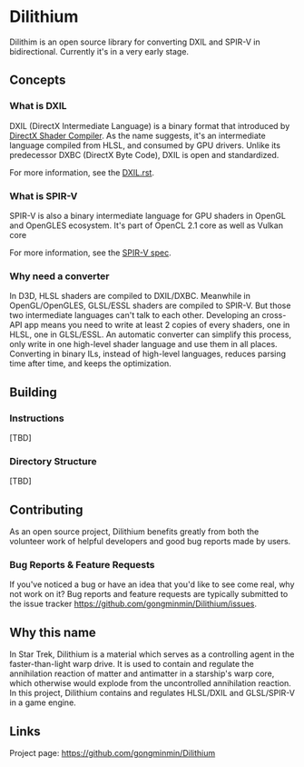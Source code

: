 # Dilithium

Dilithim is an open source library for converting DXIL and SPIR-V in bidirectional. Currently it's in a very early stage.

## Concepts

### What is DXIL
DXIL (DirectX Intermediate Language) is a binary format that introduced by [DirectX Shader Compiler](https://github.com/Microsoft/DirectXShaderCompiler). As the name suggests, it's an intermediate language compiled from HLSL, and consumed by GPU drivers. Unlike its predecessor DXBC (DirectX Byte Code), DXIL is open and standardized.

For more information, see the [DXIL.rst](https://github.com/Microsoft/DirectXShaderCompiler/blob/master/docs/DXIL.rst).

### What is SPIR-V
SPIR-V is also a binary intermediate language for GPU shaders in OpenGL and OpenGLES ecosystem. It's part of OpenCL 2.1 core as well as Vulkan core

For more information, see the [SPIR-V spec](https://www.khronos.org/registry/spir-v/specs/1.0/SPIRV.html).

### Why need a converter
In D3D, HLSL shaders are compiled to DXIL/DXBC. Meanwhile in OpenGL/OpenGLES, GLSL/ESSL shaders are compiled to SPIR-V. But those two intermediate languages can't talk to each other. Developing an cross-API app means you need to write at least 2 copies of every shaders, one in HLSL, one in GLSL/ESSL. An automatic converter can simplify this process, only write in one high-level shader language and use them in all places. Converting in binary ILs, instead of high-level languages, reduces parsing time after time, and keeps the optimization.

## Building

### Instructions
[TBD]

### Directory Structure
[TBD]

## Contributing
As an open source project, Dilithium benefits greatly from both the volunteer work of helpful developers and good bug reports made by users. 

### Bug Reports & Feature Requests
If you've noticed a bug or have an idea that you'd like to see come real, why not work on it? Bug reports and feature requests are typically submitted to the issue tracker https://github.com/gongminmin/Dilithium/issues.

## Why this name
In Star Trek, Dilithium is a material which serves as a controlling agent in the faster-than-light warp drive. It is used to contain and regulate the annihilation reaction of matter and antimatter in a starship's warp core, which otherwise would explode from the uncontrolled annihilation reaction. In this project, Dilithium contains and regulates HLSL/DXIL and GLSL/SPIR-V in a game engine.

## Links
Project page: https://github.com/gongminmin/Dilithium
